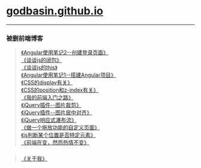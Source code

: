 # [godbasin.github.io](https://godbasin.github.io)      
---      
### 被删前端博客                    
                     
                  
> [《Angular使用笔记2--创建登录页面》](https://godbasin.github.io/2016/07/08/angular-note-2-create-login/)                
> [《谈谈js的闭包》](https://godbasin.github.io/2016/07/03/js-closure/)                         
> [《谈谈js的this》](https://godbasin.github.io/2016/07/02/js-this/)                         
> [《Angular使用笔记1--搭建Angular项目》](https://godbasin.github.io/2016/07/01/angular-note-1-create-angular-project/)                                          
> [《CSS的display有关》](https://godbasin.github.io/2016/06/26/about-display/)                         
> [《CSS的position和z-index有关》](https://godbasin.github.io/2016/06/25/about-position/)                          
> [《我的前端入门之路》](https://godbasin.github.io/2016/06/24/front-end-getting-started/)                                      
> [《jQuery插件--图片裁剪》](https://godbasin.github.io/2016/06/22/picture-cut/)                                     
> [《jQuery插件--图片居中对齐》](https://godbasin.github.io/2016/06/21/picture-align/)                                     
> [《jQuery响应式瀑布流》](https://godbasin.github.io/2016/06/20/responsive-waterfall/)                                         
> [《做一个拖放功能的自定义页面》](https://godbasin.github.io/2016/06/19/drag-and-drop/)                                  
> [《js判断某个位置是否特定元素》](https://godbasin.github.io/2016/06/19/position-object/)                                  
> [《前端在变，然而热情不变》](https://godbasin.github.io/2016/06/18/first-blog/)               
###
> [《关于我》](https://godbasin.github.io/about/)